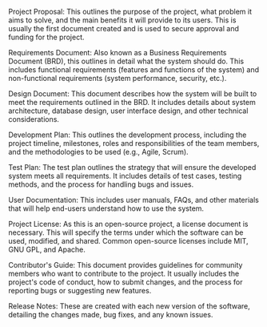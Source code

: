 Project Proposal: This outlines the purpose of the project, what problem it aims to solve, and the main benefits it will provide to its users. This is usually the first document created and is used to secure approval and funding for the project.

Requirements Document: Also known as a Business Requirements Document (BRD), this outlines in detail what the system should do. This includes functional requirements (features and functions of the system) and non-functional requirements (system performance, security, etc.).

Design Document: This document describes how the system will be built to meet the requirements outlined in the BRD. It includes details about system architecture, database design, user interface design, and other technical considerations.

Development Plan: This outlines the development process, including the project timeline, milestones, roles and responsibilities of the team members, and the methodologies to be used (e.g., Agile, Scrum).

Test Plan: The test plan outlines the strategy that will ensure the developed system meets all requirements. It includes details of test cases, testing methods, and the process for handling bugs and issues.

User Documentation: This includes user manuals, FAQs, and other materials that will help end-users understand how to use the system.

Project License: As this is an open-source project, a license document is necessary. This will specify the terms under which the software can be used, modified, and shared. Common open-source licenses include MIT, GNU GPL, and Apache.

Contributor's Guide: This document provides guidelines for community members who want to contribute to the project. It usually includes the project's code of conduct, how to submit changes, and the process for reporting bugs or suggesting new features.

Release Notes: These are created with each new version of the software, detailing the changes made, bug fixes, and any known issues.

